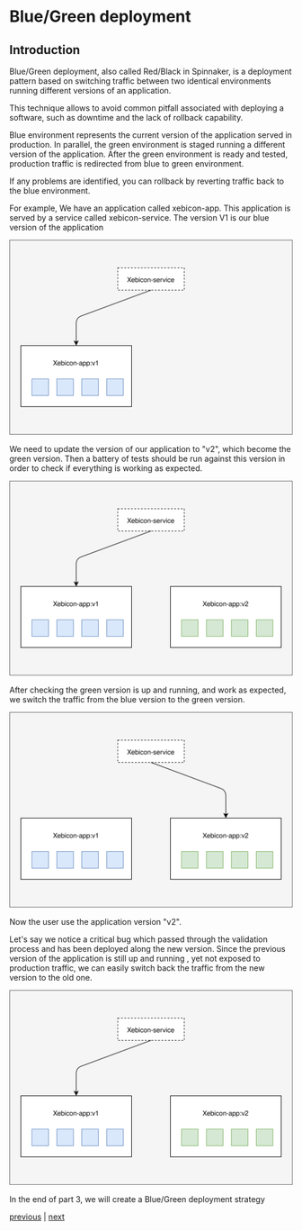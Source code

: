 # Blue/Green deployment
## Introduction


Blue/Green deployment, also called Red/Black in Spinnaker, is a deployment pattern based on switching traffic between two identical environments running different versions of an application.

This technique allows to avoid common pitfall associated with deploying a software, such as downtime and the lack of rollback capability.

Blue environment represents the current version of the application served in production. In parallel, the green environment is staged running a different version of the application. After the green environment is ready and tested, production traffic is redirected from blue to green environment.

If any problems are identified, you can rollback by reverting traffic back to the blue environment.

For example, We have an application called xebicon-app. This application is served by a service called xebicon-service. The version V1 is our blue version of the application

<p align="center">
  <img src="images/B_G-Blue.svg"/>
</p>

We need to update the version of our application to "v2", which become the green version. Then a battery of tests should be run against this version in order to check if everything is working as expected.

<p align="center">
  <img src="images/B_G-Green.svg"/>
</p>

After checking the green version is up and running, and work as expected, we switch the traffic from the blue version to the green version.

<p align="center">
  <img src="images/B_G-Switch.svg"/>
</p>

Now the user use the application version "v2".

Let's say we notice a critical bug which passed through the validation process and has been deployed along the new version.
Since the previous version of the application is still up and running , yet not exposed to production traffic, we can easily switch back the traffic from the new version to the old one.

<p align="center">
  <img src="images/B_G-KO.svg"/>
</p>

In the end of part 3, we will create a Blue/Green deployment strategy 

[previous](../part2/exercise2/README.md) | [next](./exercice1/README.md)

